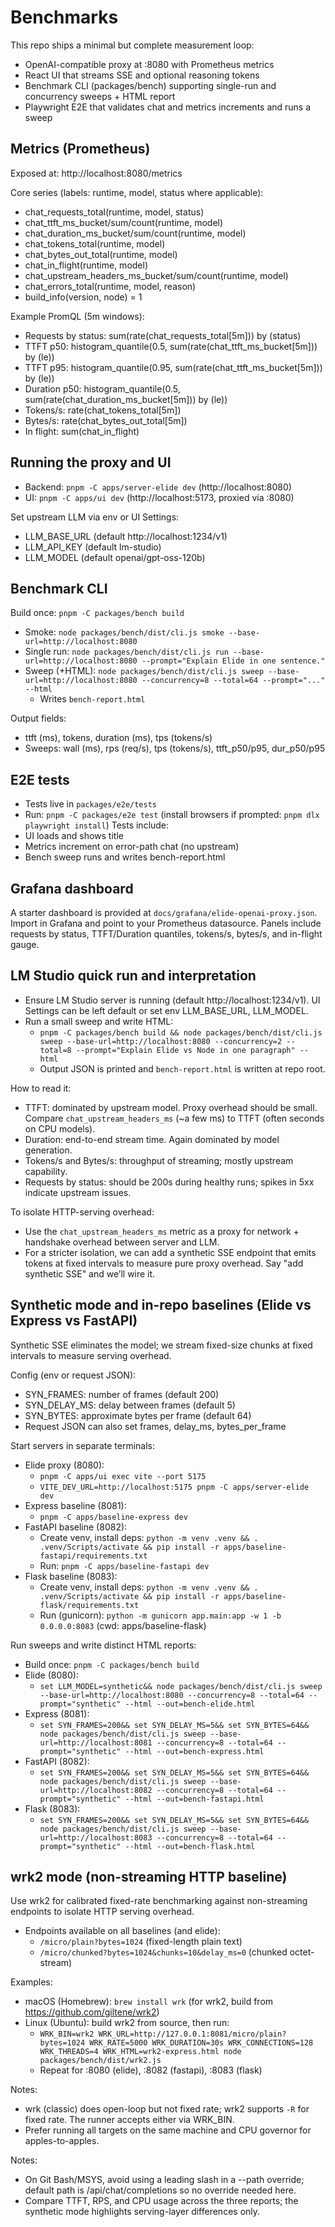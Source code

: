 # Benchmarks

This repo ships a minimal but complete measurement loop:
- OpenAI-compatible proxy at :8080 with Prometheus metrics
- React UI that streams SSE and optional reasoning tokens
- Benchmark CLI (packages/bench) supporting single-run and concurrency sweeps + HTML report
- Playwright E2E that validates chat and metrics increments and runs a sweep

## Metrics (Prometheus)
Exposed at: http://localhost:8080/metrics

Core series (labels: runtime, model, status where applicable):
- chat_requests_total(runtime, model, status)
- chat_ttft_ms_bucket/sum/count(runtime, model)
- chat_duration_ms_bucket/sum/count(runtime, model)
- chat_tokens_total(runtime, model)
- chat_bytes_out_total(runtime, model)
- chat_in_flight(runtime, model)
- chat_upstream_headers_ms_bucket/sum/count(runtime, model)
- chat_errors_total(runtime, model, reason)
- build_info(version, node) = 1

Example PromQL (5m windows):
- Requests by status: sum(rate(chat_requests_total[5m])) by (status)
- TTFT p50: histogram_quantile(0.5, sum(rate(chat_ttft_ms_bucket[5m])) by (le))
- TTFT p95: histogram_quantile(0.95, sum(rate(chat_ttft_ms_bucket[5m])) by (le))
- Duration p50: histogram_quantile(0.5, sum(rate(chat_duration_ms_bucket[5m])) by (le))
- Tokens/s: rate(chat_tokens_total[5m])
- Bytes/s: rate(chat_bytes_out_total[5m])
- In flight: sum(chat_in_flight)

## Running the proxy and UI
- Backend: `pnpm -C apps/server-elide dev` (http://localhost:8080)
- UI: `pnpm -C apps/ui dev` (http://localhost:5173, proxied via :8080)

Set upstream LLM via env or UI Settings:
- LLM_BASE_URL (default http://localhost:1234/v1)
- LLM_API_KEY (default lm-studio)
- LLM_MODEL (default openai/gpt-oss-120b)

## Benchmark CLI
Build once: `pnpm -C packages/bench build`

- Smoke: `node packages/bench/dist/cli.js smoke --base-url=http://localhost:8080`
- Single run: `node packages/bench/dist/cli.js run --base-url=http://localhost:8080 --prompt="Explain Elide in one sentence."`
- Sweep (+HTML): `node packages/bench/dist/cli.js sweep --base-url=http://localhost:8080 --concurrency=8 --total=64 --prompt="..." --html`
  - Writes `bench-report.html`

Output fields:
- ttft (ms), tokens, duration (ms), tps (tokens/s)
- Sweeps: wall (ms), rps (req/s), tps (tokens/s), ttft_p50/p95, dur_p50/p95

## E2E tests
- Tests live in `packages/e2e/tests`
- Run: `pnpm -C packages/e2e test` (install browsers if prompted: `pnpm dlx playwright install`)
Tests include:
- UI loads and shows title
- Metrics increment on error-path chat (no upstream)
- Bench sweep runs and writes bench-report.html

## Grafana dashboard
A starter dashboard is provided at `docs/grafana/elide-openai-proxy.json`.
Import in Grafana and point to your Prometheus datasource.
Panels include requests by status, TTFT/Duration quantiles, tokens/s, bytes/s, and in-flight gauge.

## LM Studio quick run and interpretation
- Ensure LM Studio server is running (default http://localhost:1234/v1). UI Settings can be left default or set env LLM_BASE_URL, LLM_MODEL.
- Run a small sweep and write HTML:
  - `pnpm -C packages/bench build && node packages/bench/dist/cli.js sweep --base-url=http://localhost:8080 --concurrency=2 --total=8 --prompt="Explain Elide vs Node in one paragraph" --html`
  - Output JSON is printed and `bench-report.html` is written at repo root.

How to read it:
- TTFT: dominated by upstream model. Proxy overhead should be small. Compare `chat_upstream_headers_ms` (~a few ms) to TTFT (often seconds on CPU models).
- Duration: end-to-end stream time. Again dominated by model generation.
- Tokens/s and Bytes/s: throughput of streaming; mostly upstream capability.
- Requests by status: should be 200s during healthy runs; spikes in 5xx indicate upstream issues.

To isolate HTTP-serving overhead:
- Use the `chat_upstream_headers_ms` metric as a proxy for network + handshake overhead between server and LLM.
- For a stricter isolation, we can add a synthetic SSE endpoint that emits tokens at fixed intervals to measure pure proxy overhead. Say "add synthetic SSE" and we’ll wire it.


## Synthetic mode and in-repo baselines (Elide vs Express vs FastAPI)
Synthetic SSE eliminates the model; we stream fixed-size chunks at fixed intervals to measure serving overhead.

Config (env or request JSON):
- SYN_FRAMES: number of frames (default 200)
- SYN_DELAY_MS: delay between frames (default 5)
- SYN_BYTES: approximate bytes per frame (default 64)
- Request JSON can also set frames, delay_ms, bytes_per_frame

Start servers in separate terminals:
- Elide proxy (8080):
  - `pnpm -C apps/ui exec vite --port 5175`
  - `VITE_DEV_URL=http://localhost:5175 pnpm -C apps/server-elide dev`
- Express baseline (8081):
  - `pnpm -C apps/baseline-express dev`
- FastAPI baseline (8082):
  - Create venv, install deps: `python -m venv .venv && . .venv/Scripts/activate && pip install -r apps/baseline-fastapi/requirements.txt`
  - Run: `pnpm -C apps/baseline-fastapi dev`
- Flask baseline (8083):
  - Create venv, install deps: `python -m venv .venv && . .venv/Scripts/activate && pip install -r apps/baseline-flask/requirements.txt`
  - Run (gunicorn): `python -m gunicorn app.main:app -w 1 -b 0.0.0.0:8083` (cwd: apps/baseline-flask)

Run sweeps and write distinct HTML reports:
- Build once: `pnpm -C packages/bench build`
- Elide (8080):
  - `set LLM_MODEL=synthetic&& node packages/bench/dist/cli.js sweep --base-url=http://localhost:8080 --concurrency=8 --total=64 --prompt="synthetic" --html --out=bench-elide.html`
- Express (8081):
  - `set SYN_FRAMES=200&& set SYN_DELAY_MS=5&& set SYN_BYTES=64&& node packages/bench/dist/cli.js sweep --base-url=http://localhost:8081 --concurrency=8 --total=64 --prompt="synthetic" --html --out=bench-express.html`
- FastAPI (8082):
  - `set SYN_FRAMES=200&& set SYN_DELAY_MS=5&& set SYN_BYTES=64&& node packages/bench/dist/cli.js sweep --base-url=http://localhost:8082 --concurrency=8 --total=64 --prompt="synthetic" --html --out=bench-fastapi.html`
- Flask (8083):
  - `set SYN_FRAMES=200&& set SYN_DELAY_MS=5&& set SYN_BYTES=64&& node packages/bench/dist/cli.js sweep --base-url=http://localhost:8083 --concurrency=8 --total=64 --prompt="synthetic" --html --out=bench-flask.html`

## wrk2 mode (non-streaming HTTP baseline)
Use wrk2 for calibrated fixed-rate benchmarking against non-streaming endpoints to isolate HTTP serving overhead.

- Endpoints available on all baselines (and elide):
  - `/micro/plain?bytes=1024` (fixed-length plain text)
  - `/micro/chunked?bytes=1024&chunks=10&delay_ms=0` (chunked octet-stream)

Examples:
- macOS (Homebrew): `brew install wrk` (for wrk2, build from https://github.com/giltene/wrk2)
- Linux (Ubuntu): build wrk2 from source, then run:
  - `WRK_BIN=wrk2 WRK_URL=http://127.0.0.1:8081/micro/plain?bytes=1024 WRK_RATE=5000 WRK_DURATION=30s WRK_CONNECTIONS=128 WRK_THREADS=4 WRK_HTML=wrk2-express.html node packages/bench/dist/wrk2.js`
  - Repeat for :8080 (elide), :8082 (fastapi), :8083 (flask)

Notes:
- wrk (classic) does open-loop but not fixed rate; wrk2 supports `-R` for fixed rate. The runner accepts either via WRK_BIN.
- Prefer running all targets on the same machine and CPU governor for apples-to-apples.


Notes:
- On Git Bash/MSYS, avoid using a leading slash in a --path override; default path is /api/chat/completions so no override needed here.
- Compare TTFT, RPS, and CPU usage across the three reports; the synthetic mode highlights serving-layer differences only.
